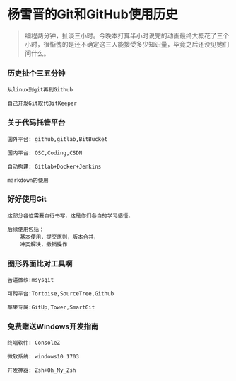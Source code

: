 # 杨雪晋的Git和GitHub使用历史

> 编程两分钟，扯淡三小时。今晚本打算半小时说完的动画最终大概花了三个小时，很惭愧的是还不确定这三人能接受多少知识量，毕竟之后还没见她们问什么。

<!-- more -->

### 历史扯个三五分钟

```
从linux到git再到Github

自己开发Git取代BitKeeper
```

### 关于代码托管平台

```
国外平台: github,gitlab,BitBucket

国内平台: OSC,Coding,CSDN

自动构建: Gitlab+Docker+Jenkins

markdown的使用
```

### 好好使用Git

```
这部分各位需要自行书写，这是你们各自的学习感悟。

后续使用包括：
	基本使用，提交原则，版本合并，
	冲突解决，撤销操作
```

### 图形界面比对工具啊

```
苦逼微软:msysgit

可跨平台:Tortoise,SourceTree,Github

苹果专属:GitUp,Tower,SmartGit
```

### 免费赠送Windows开发指南

```
终端软件: ConsoleZ

微软系统: windows10 1703

开发神器: Zsh+Oh_My_Zsh
```


